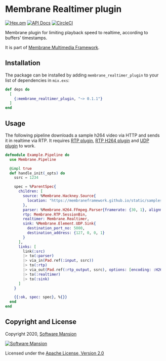 # Membrane Realtimer plugin

[![Hex.pm](https://img.shields.io/hexpm/v/membrane_realtimer_plugin.svg)](https://hex.pm/packages/membrane_realtimer_plugin)
[![API Docs](https://img.shields.io/badge/api-docs-yellow.svg?style=flat)](https://hexdocs.pm/membrane_realtimer_plugin/)
[![CircleCI](https://circleci.com/gh/membraneframework/membrane_realtimer_plugin.svg?style=svg)](https://circleci.com/gh/membraneframework/membrane_realtimer_plugin)

Membrane plugin for limiting playback speed to realtime, according to buffers' timestamps.

It is part of [Membrane Multimedia Framework](https://membraneframework.org).

## Installation

The package can be installed by adding `membrane_realtimer_plugin` to your list of dependencies in `mix.exs`:

```elixir
def deps do
  [
    {:membrane_realtimer_plugin, "~> 0.1.1"}
  ]
end
```

## Usage

The following pipeline downloads a sample h264 video via HTTP and sends it in realtime via RTP.
It requires [RTP plugin](https://github.com/membraneframework/membrane_rtp_plugin), [RTP H264 plugin](https://github.com/membraneframework/membrane_rtp_h264_plugin) and [UDP plugin](https://github.com/membraneframework/membrane_element_udp) to work.

```elixir
defmodule Example.Pipeline do
  use Membrane.Pipeline

  @impl true
  def handle_init(_opts) do
    ssrc = 1234

    spec = %ParentSpec{
      children: [
        source: %Membrane.Hackney.Source{
          location: "https://membraneframework.github.io/static/samples/ffmpeg-testsrc.h264"
        },
        parser: %Membrane.H264.FFmpeg.Parser{framerate: {30, 1}, alignment: :nal},
        rtp: Membrane.RTP.SessionBin,
        realtimer: Membrane.Realtimer,
        sink: %Membrane.Element.UDP.Sink{
          destination_port_no: 5000,
          destination_address: {127, 0, 0, 1}
        }
      ],
      links: [
        link(:src)
        |> to(:parser)
        |> via_in(Pad.ref(:input, ssrc))
        |> to(:rtp)
        |> via_out(Pad.ref(:rtp_output, ssrc), options: [encoding: :H264])
        |> to(:realtimer)
        |> to(:sink)
      ]
    }

    {{:ok, spec: spec}, %{}}
  end
end
```

## Copyright and License

Copyright 2020, [Software Mansion](https://swmansion.com/?utm_source=git&utm_medium=readme&utm_campaign=membrane_realtimer_plugin)

[![Software Mansion](https://logo.swmansion.com/logo?color=white&variant=desktop&width=200&tag=membrane-github)](https://swmansion.com/?utm_source=git&utm_medium=readme&utm_campaign=membrane_realtimer_plugin)

Licensed under the [Apache License, Version 2.0](LICENSE)
